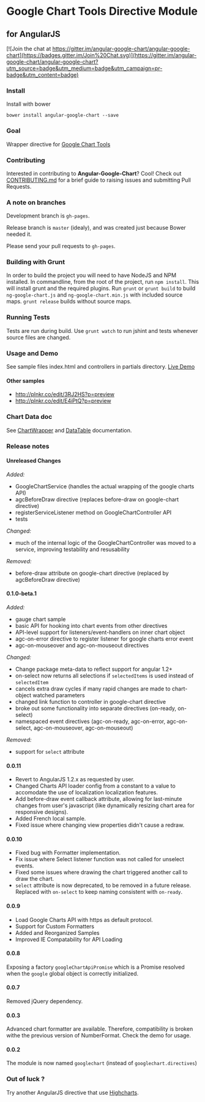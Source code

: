 Google Chart Tools Directive Module
============================
for AngularJS
-------------
[![Join the chat at https://gitter.im/angular-google-chart/angular-google-chart](https://badges.gitter.im/Join%20Chat.svg)](https://gitter.im/angular-google-chart/angular-google-chart?utm_source=badge&utm_medium=badge&utm_campaign=pr-badge&utm_content=badge)

### Install

Install with bower

`bower install angular-google-chart --save`


### Goal

Wrapper directive for [Google Chart Tools](https://google-developers.appspot.com/chart/)

### Contributing

Interested in contributing to **Angular-Google-Chart**? Cool! Check out [CONTRIBUTING.md](./CONTRIBUTING.md) for a brief guide to raising issues and submitting Pull Requests.

### A note on branches

Development branch is `gh-pages`.

Release branch is `master` (idealy), and was created just because Bower needed it.

Please send your pull requests to `gh-pages`.

### Building with Grunt

In order to build the project you will need to have NodeJS and NPM installed.
In commandline, from the root of the project, run `npm install`. This will install
grunt and the required plugins.  Run `grunt` or `grunt build` to build `ng-google-chart.js` and
`ng-google-chart.min.js` with included source maps. `grunt release` builds without
source maps.

### Running Tests

Tests are run during build. Use `grunt watch` to run jshint and tests whenever
source files are changed.

### Usage and Demo

See sample files index.html and controllers in partials directory. [Live Demo](http://angular-google-chart.github.io/angular-google-chart/)

#### Other samples

* http://plnkr.co/edit/3RJ2HS?p=preview
* http://plnkr.co/edit/E4iPtQ?p=preview

### Chart Data doc

See [ChartWrapper](https://google-developers.appspot.com/chart/interactive/docs/reference#chartwrapperobject) and [DataTable](https://google-developers.appspot.com/chart/interactive/docs/reference#DataTable) documentation.

### Release notes

#### Unreleased Changes

*Added:*

* GoogleChartService (handles the actual wrapping of the google charts API)
* agcBeforeDraw directive (replaces before-draw on google-chart directive)
* registerServiceListener method on GoogleChartController API
* tests

*Changed:*

* much of the internal logic of the GoogleChartController was moved to a service, improving testability and resusability

*Removed:*

* before-draw attribute on google-chart directive (replaced by agcBeforeDraw directive)

#### 0.1.0-beta.1

*Added:*

* gauge chart sample
* basic API for hooking into chart events from other directives
* API-level support for listeners/event-handlers on inner chart object
* agc-on-error directive to register listener for google charts error event
* agc-on-mouseover and agc-on-mouseout directives

*Changed:*

* Change package meta-data to reflect support for angular 1.2+
* on-select now returns all selections if `selectedItems` is used instead of `selectedItem`
* cancels extra draw cycles if many rapid changes are made to chart-object watched parameters
* changed link function to controller in google-chart directive
* broke out some functionality into separate directives (on-ready, on-select)
* namespaced event directives (agc-on-ready, agc-on-error, agc-on-select, agc-on-mouseover, agc-on-mouseout)

*Removed:*

* support for `select` attribute

#### 0.0.11

* Revert to AngularJS 1.2.x as requested by user.
* Changed Charts API loader config from a constant to a value to accomodate the use of localization localization features.
* Add before-draw event callback attribute, allowing for last-minute changes from user's javascript (like dynamically resizing chart area for responsive designs).
* Added French local sample.
* Fixed issue where changing view properties didn't cause a redraw.

#### 0.0.10

* Fixed bug with Formatter implementation.
* Fix issue where Select listener function was not called for unselect events.
* Fixed some issues where drawing the chart triggered another call to draw the chart.
* `select` attribute is now deprecated, to be removed in a future release.  Replaced with `on-select` to keep naming consistent with `on-ready`.

#### 0.0.9

* Load Google Charts API with https as default protocol.
* Support for Custom Formatters
* Added and Reorganized Samples
* Improved IE Compatability for API Loading

#### 0.0.8

Exposing a factory `googleChartApiPromise` which is a Promise resolved when the `google` global object is correctly initialized.

#### 0.0.7

Removed jQuery dependency.

#### 0.0.3

Advanced chart formatter are available. Therefore, compatibility is broken withe the previous version of NumberFormat. Check the demo for usage.

#### 0.0.2

The module is now named `googlechart` (instead of `googlechart.directives`)

### Out of luck ?

Try another AngularJS directive that use [Highcharts](https://github.com/pablojim/highcharts-ng).
